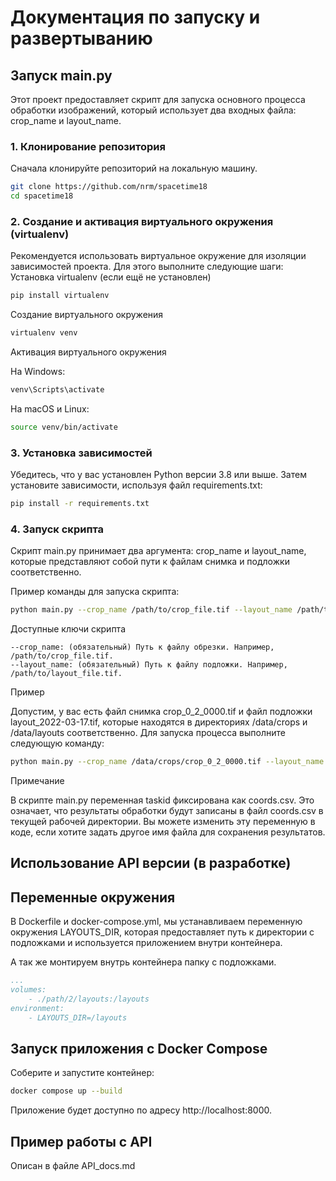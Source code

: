 # Документация по запуску и развертыванию

## Запуск main.py

Этот проект предоставляет скрипт для запуска основного процесса обработки изображений, который использует два входных файла: crop_name и layout_name.

### 1. Клонирование репозитория

Сначала клонируйте репозиторий на локальную машину.

```sh
git clone https://github.com/nrm/spacetime18
cd spacetime18
```

### 2. Создание и активация виртуального окружения (virtualenv)

Рекомендуется использовать виртуальное окружение для изоляции зависимостей проекта. Для этого выполните следующие шаги:
Установка virtualenv (если ещё не установлен)

```sh
pip install virtualenv
```

Создание виртуального окружения

```sh
virtualenv venv
```

Активация виртуального окружения

На Windows:

```sh
venv\Scripts\activate
```

На macOS и Linux:

```sh
source venv/bin/activate
```


### 3. Установка зависимостей

Убедитесь, что у вас установлен Python версии 3.8 или выше. Затем установите зависимости, используя файл requirements.txt:

```sh
pip install -r requirements.txt
```

### 4. Запуск скрипта

Скрипт main.py принимает два аргумента: crop_name и layout_name, которые представляют собой пути к файлам снимка и подложки соответственно.

Пример команды для запуска скрипта:

```sh
python main.py --crop_name /path/to/crop_file.tif --layout_name /path/to/layout_file.tif
```

Доступные ключи скрипта

    --crop_name: (обязательный) Путь к файлу обрезки. Например, /path/to/crop_file.tif.
    --layout_name: (обязательный) Путь к файлу подложки. Например, /path/to/layout_file.tif.

Пример

Допустим, у вас есть файл снимка crop_0_2_0000.tif и файл подложки layout_2022-03-17.tif, которые находятся в директориях /data/crops и /data/layouts соответственно. Для запуска процесса выполните следующую команду:

```sh
python main.py --crop_name /data/crops/crop_0_2_0000.tif --layout_name /data/layouts/layout_2022-03-17.tif
```

Примечание

В скрипте main.py переменная taskid фиксирована как coords.csv. Это означает, что результаты обработки будут записаны в файл coords.csv в текущей рабочей директории. Вы можете изменить эту переменную в коде, если хотите задать другое имя файла для сохранения результатов.




## Использование API версии (в разработке)

## Переменные окружения

В Dockerfile и docker-compose.yml, мы устанавливаем переменную окружения LAYOUTS_DIR, которая предоставляет путь к директории с подложками и используется приложением внутри контейнера.

А так же монтируем внутрь контейнера папку с подложками.

```yaml
...
volumes:
    - ./path/2/layouts:/layouts
environment:
    - LAYOUTS_DIR=/layouts
```

## Запуск приложения с Docker Compose

Соберите и запустите контейнер:

```sh
docker compose up --build
```

Приложение будет доступно по адресу http://localhost:8000.

## Пример работы с API

 Описан в файле API_docs.md
